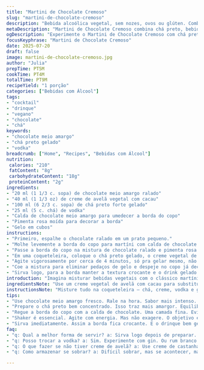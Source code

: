 ```yaml
---
title: "Martini de Chocolate Cremoso"
slug: "martini-de-chocolate-cremoso"
description: "Bebida alcoólica vegetal, sem nozes, ovos ou glúten. Combina chá preto com bebida vegetal de avelã, cacau em pó e vodka. A borda do copo passa na calda de chocolate meio amargo e pimenta rosa moída. Servido gelado com cubos de gelo."
metaDescription: "Martini de Chocolate Cremoso combina chá preto, bebida de avelã e vodka. Um drinque vegano com sabor marcante e textura crocante."
ogDescription: "Experimente o Martini de Chocolate Cremoso com chá preto, avelã e um toque de pimenta rosa. Um refresco para surpreender seu paladar."
focusKeyphrase: "Martini de Chocolate Cremoso"
date: 2025-07-20
draft: false
image: martini-de-chocolate-cremoso.jpg
author: "Julia"
prepTime: PT5M
cookTime: PT4M
totalTime: PT9M
recipeYield: "1 porção"
categories: ["Bebidas com Álcool"]
tags:
- "cocktail"
- "drinque"
- "vegano"
- "chocolate"
- "chá"
keywords:
- "chocolate meio amargo"
- "chá preto gelado"
- "vodka"
breadcrumb: ["Home", "Recipes", "Bebidas com Álcool"]
nutrition: 
 calories: "210"
 fatContent: "8g"
 carbohydrateContent: "18g"
 proteinContent: "2g"
ingredients:
- "20 ml (1 1/3 c. sopa) de chocolate meio amargo ralado"
- "40 ml (1 1/3 oz) de creme de avelã vegetal com cacau"
- "100 ml (6 2/3 c. sopa) de chá preto forte gelado"
- "25 ml (5 c. chá) de vodka"
- "Calda de chocolate meio amargo para umedecer a borda do copo"
- "Pimenta rosa moída para decorar a borda"
- "Gelo em cubos"
instructions:
- "Primeiro, espalhe o chocolate ralado em um prato pequeno."
- "Molhe levemente a borda do copo para martíni com calda de chocolate meio amargo."
- "Passe a borda do copo na mistura de chocolate ralado e pimenta rosa moída para dar um toque picante."
- "Em uma coqueteleira, coloque o chá preto gelado, o creme vegetal de avelã com cacau, a vodka e os cubos de gelo."
- "Agite vigorosamente por cerca de 4 minutos, só pra gelar mesmo, não exagere para não enturmar."
- "Coe a mistura para eliminar pedaços de gelo e despeje no copo já decorado."
- "Sirva logo, para a borda manter a textura crocante e o drink gelado."
introduction: "Imagina misturar bebidas vegetais com o clássico martíni, saindo desse clichê de creme de leite e chocolate tradicional. Aqui, o creme de avelã com cacau dá uma cremosidade que pesa, mas não enjoa. Chá preto no lugar do leite ao chocolate usual? Isso mesmo, reforça o amargor do cacau e equilibra a doçura do creme. Vodka mantém a pegada alcoólica sem interferir em sabores já complexos. Um toque de pimenta rosa na borda? Outro mundo. Explode na boca — doce, amarga, quente e fria, tudo junto. Fácil montar, rápido de beber, pra quem quer sair do comum com uma bebida que desafia o paladar."
ingredientsNote: "Use um creme vegetal de avelã com cacau para substituir o creme Gianduia, trazendo textura e sabor suaves, ao mesmo tempo que mantém a receita vegana e sem glúten. Troque o leite ao chocolate por um chá preto gelado bem concentrado; faz toda diferença na intensidade do drinque, adiciona ali um amargor equilibrado às notas doces do chocolate. Rale o chocolate meio amargo na hora para garantir frescor e sabor mais marcante. O toque pimenta rosa na borda não é só decór, tem que moer na hora pra manter a fragrância e o leve picante na hora de beber."
instructionsNote: "Misture tudo na coqueteleira — chá, creme, vodka e gelo — e agite com vontade, sem exagero, só pra gelar e misturar bem os sabores. Um passo importante é umedecer o copo na calda de chocolate meio amargo antes de passar pela mistura de chocolate ralado e pimenta rosa. Isso prende o que faz a crocância que contrasta com a cremosidade do drinque. Coe para servir sem gelo derretido, mantém sabor e textura. Sirva imediatamente para aproveitar a borda crocante e o drinque na temperatura ideal, evitando que o chá quente estrague a bebida. Tudo pensado pra quem curte experimentar no bar de casa, sem complicação."
tips:
- "Use chocolate meio amargo fresco. Rale na hora. Sabor mais intenso. E um toque especial no drinque. Não esqueça a pimenta rosa. Moer na hora dá frescor."
- "Prepare o chá preto bem concentrado. Isso traz mais amargor. Equilibra com a doçura do creme de avelã. Ideal pra quem gosta de um sabor forte."
- "Regue a borda do copo com a calda de chocolate. Uma camada fina. Evita que a mistura escorregue. E mantém a textura crocante. Isso faz a diferença."
- "Shaker é essencial. Agite com energia. Mas não exagere. O objetivo é misturar e gelar. Coe a bebida pra eliminar os cubos de gelo. Vale a pena."
- "Sirva imediatamente. Assim a borda fica crocante. E o drinque bem gelado. Não deixe o chá quente acabar com a temperatura ideal da mistura."
faq:
- "q: Qual a melhor forma de servir? a: Sirva logo depois de preparar. Borda crocante é essencial. Bebida gelada, sabor acentuado. Experiência ideal."
- "q: Posso trocar a vodka? a: Sim. Experimente com gin. Ou rum branco. Mas isso muda o sabor. Faça a mistura e veja o que acha."
- "q: O que fazer se não tiver creme de avelã? a: Use creme de castanha. Ou de soja. Mas conheça a diferença no sabor. Importante pro resultado final."
- "q: Como armazenar se sobrar? a: Difícil sobrar, mas se acontecer, mantenha na geladeira. Não vai durar muito. Beba em até um dia. Fresco é melhor."

---
```

